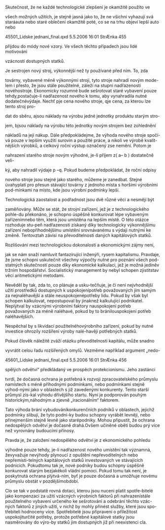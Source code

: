 
Skutečnost, že ne každé technologické zlepšení je okamžitě použito ve

všech možných užitích, je stejně jasná jako to, že ne všichni vyhazují svá staráauta nebo staré oblečení okamžitě poté, co se na trhu objeví lepší auto nebo

45501_Lidske jednani_final.qxd 5.5.2006 16:01 StrÆnka 455

přijdou do módy nové vzory. Ve všech těchto případech jsou lidé motivováni

vzácností dostupných statků.

Je sestrojen nový stroj, výkonnější než ty používané před ním. To, zda

továrny, vybavené méně výkonnými stroji, tyto stroje nahradí novým mode-lem i přesto, že jsou stále použitelné, záleží na stupni nadřazenosti novéhostroje. Ekonomicky rozumné bude sešrotovat staré vybavení pouze tehdy,postačuje-li nadřazenost nového k tomu, aby vynahradila nutné dodatečnévýdaje. Nechť pje cena nového stroje, qje cena, za kterou lze tento stroj pro-

dat do sběru, ajsou náklady na výrobu jedné jednotky produktu starým stro-

jem, bjsou náklady na výrobu této jednotky novým strojem bez zohlednění

nákladů na její nákup. Dále předpokládejme, že výhoda nového stroje spočí-vá pouze v lepším využití surovin a použité práce, a nikoli ve výrobě kvalit-nějších výrobků, a celkový roční výstup označený zse nemění. Potom je

nahrazení starého stroje novým výhodné, je-li příjem z( a– b ) dostatečně veli-

ký, aby nahradil výdaje p –q. Pokud budeme předpokládat, že roční odpisy

nového stroje jsou stejné jako starého, můžeme je zanedbat. Stejné úvahyplatí pro přesun stávající továrny z jednoho místa s horšími výrobními pod-mínkami na místo, kde jsou výrobní podmínky lepší.

Technologická zaostalost a podřadnost jsou dvě různé věci a nesmějí být

zaměňovány. Může se stát, že strojní zařízení, jež je z technologického pohle-du překonáno, je schopno úspěšně konkurovat lépe vybaveným zařízenímnebo těm, která jsou umístěna na lepším místě. O této otázce rozhoduje stu-peň nadřazenosti získaný díky technologicky výkonnějšímu zařízení nebopříhodnějšímu umístění srovnávanému s výdaji nutnými ke změně. Tentovztah závisí na převoditelnosti daných kapitálových statků.

Rozlišování mezi technologickou dokonalostí a ekonomickými zájmy není,

jak se nám snaží namluvit fantazírující inženýři, rysem kapitalismu. Pravdaje, že jsme schopni uskutečnit všechny výpočty nutné pro poznání všech pod-statných skutečností pouze díky ekonomické kalkulaci, jež je možná jediněv tržním hospodářství. Socialistický management by nebyl schopen zjistitstav věcí aritmetickými metodami.

Nevěděl by tak, zda to, co plánuje a usku-tečňuje, je či není nejvhodnější užití prostředků dostupných k uspokojenípotřeb považovaných jím samým za nejnaléhavější a stále neuspokojenépotřeby lidu. Pokud by však byl schopen kalkulovat, nepostupoval by jinaknež kalkulující podnikatel. Neplýtval by vzácnými výrobními faktory nauspokojení potřeb považovaných za méně naléhavé, pokud by to bránilouspokojení potřeb naléhavějších.

Nespěchal by s likvidací použitelnéhovýrobního zařízení, pokud by nutné investice ohrozily rozšíření výroby nalé-havěji potřebných statků.

Pokud člověk náležitě zváží otázku převoditelnosti kapitálu, může snadno

vyvrátit celou řadu rozšířených omylů. Vezměme například argument „nedo-

45601_Lidske jednani_final.qxd 5.5.2006 16:01 StrÆnka 456

spělých odvětví“ předkládaný ve prospěch protekcionismu. Jeho zastánci

tvrdí, že dočasná ochrana je potřebná k rozvoji zpracovatelského průmyslu namístech s méně příhodnými podmínkami, nebo podmínkami stejně výhod-nými jako v oblastech s již zavedenými konkurenty. Tento starší průmysl zís-kal výhodu dřívějšího startu. Nyní je podporován pouhým historickým,náhodným a zjevně „iracionálním“ faktorem.

Tato výhoda brání vybudováníkonkurenčních podniků v oblastech, jejichž podmínky slibují, že tyto podni-ky budou schopny vyrábět levněji, nebo přinejmenším stejně levně jako starépodniky. Mohou připustit, že ochrana nedospělých odvětví je dočasně drahá.Ovšem učiněné oběti budou prý více než vyrovnány budoucími přínosy.

Pravda je, že založení nedospělého odvětví je z ekonomického pohledu

výhodné pouze tehdy, je-li nadřazenost nového umístění tak významná, ževyvažuje nevýhody plynoucí z opuštění nepřevoditelných nebo nepřemísti-telných kapitálových statků investovaných ve stávajících podnicích. Pokudtomu tak je, nové podniky budou schopny úspěšně konkurovat starým bezjakékoli vládní pomoci. Pokud tomu tak není, je poskytnutá ochrana plýtvá-ním, byť je pouze dočasná a umožňuje novému průmyslu obstát v pozdějšímobdobí.

Clo se tak v podstatě rovná dotaci, kterou jsou nuceni platit spotře-bitelé jako kompenzaci za užití vzácných výrobních faktorů při nahrazenístále použitelného vybavení určeného ke sešrotování a odebrání těchto vzác-ných faktorů z jiných užití, v nichž by mohly přinést služby, které jsou spo-třebiteli hodnoceny více. Spotřebitelé jsou připraveni o příležitost uspokojiturčité potřeby, protože potřebné kapitálové statky jsou nasměrovány do výro-by statků jim dostupných již při neexistenci cla.
